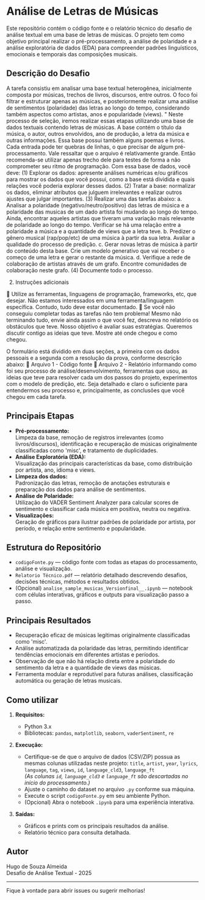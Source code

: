 # Análise de Letras de Músicas

Este repositório contém o código fonte e o relatório técnico do desafio de análise textual em uma base de letras de músicas. O projeto tem como objetivo principal realizar o pré-processamento, a análise de polaridade e a análise exploratória de dados (EDA) para compreender padrões linguísticos, emocionais e temporais das composições musicais.

## Descrição do Desafio

A tarefa consistiu em analisar uma base textual heterogênea, inicialmente composta por músicas, trechos de livros, discursos, entre outros. O foco foi filtrar e estruturar apenas as músicas, e posteriormente realizar uma análise de sentimentos (polaridade) das letras ao longo do tempo, considerando também aspectos como artistas, anos e popularidade (views).
" Neste processo de seleção, iremos realizar essas etapas utilizando uma base de dados textuais contendo letras
de músicas. A base contém o título da música, o autor, outros envolvidos, ano de produção, a letra da música e
outras informações. Essa base possui também alguns poemas e livros. Cada entrada pode ter quebras de linhas,
o que precisar de algum pré-processamento. Vale ressaltar que o arquivo é relativamente grande. Então
recomenda-se utilizar apenas trecho dele para testes de forma a não comprometer seu ritmo de programação.
Com essa base de dados, você deve:
(1) Explorar os dados: apresente análises numéricas e/ou gráficos para mostrar os dados que você possui,
como a base está dividida e quais relações você poderia explorar desses dados.
(2) Tratar a base: normalizar os dados, eliminar atributos que julguem irrelevantes e realizar outros ajustes
que julgar importantes.
(3) Realizar uma das tarefas abaixo:
a. Analisar a polaridade (negativo/neutro/positivo) das letras de música e a polaridade das musicas
de um dado artista foi mudando ao longo do tempo. Ainda, encontrar aqueles artistas que
tiveram uma variação mais relevante de polaridade ao longo do tempo. Verificar se há uma
relação entre a polaridade a música e a quantidade de views que a letra teve.
b. Predizer o gênero musical (rap/pop/etc) de uma música à partir da sua letra. Avaliar a qualidade
do processo de predição.
c. Gerar novas letras de música à partir do conteúdo desta base. Crie um modelo generativo que
vai receber o começo de uma letra e gerar o restante da música.
d. Verifique a rede de colaboração de artistas através de um grafo. Encontre comunidades de
colaboração neste grafo.
(4) Documente todo o processo.

2. Instruções adicionais

 Utilize as ferramentas, linguagens de programação, frameworks, etc, que desejar. Não estamos
interessados em uma ferramenta/linguagem específica. Contudo, tudo deve estar documentado.
 Se você não conseguiu completar todas as tarefas não tem problema! Mesmo não terminando tudo,
envie ainda assim o que você fez, descreva no relatório os obstáculos que teve. Nosso objetivo é avaliar
suas estratégias. Queremos discutir contigo as ideias que teve. Mostre até onde chegou e como chegou.

O formulário está dividido em duas seções, a primeira com os dados pessoais e a segunda com a resolução da
prova, conforme descrição abaixo:
 Arquivo 1 - Código fonte
 Arquivo 2 - Relatório informando como foi seu processo de análise/desenvolvimento, ferramentas que
usou, as ideias que teve para resolver cada um dos passos do projeto, experimentos com o modelo de
predição, etc. Seja detalhado e claro o suficiente para entendermos seu processo e, principalmente, as
conclusões que você chegou em cada tarefa.
## Principais Etapas

- **Pré-processamento:**  
  Limpeza da base, remoção de registros irrelevantes (como livros/discursos), identificação e recuperação de músicas originalmente classificadas como 'misc', e tratamento de duplicidades.
- **Análise Exploratória (EDA):**  
  Visualização das principais características da base, como distribuição por artista, ano, idioma e views.
- **Limpeza dos dados:**  
  Padronização das letras, remoção de anotações estruturais e preparação dos dados para análise de sentimentos.
- **Análise de Polaridade:**  
  Utilização do VADER Sentiment Analyzer para calcular scores de sentimento e classificar cada música em positiva, neutra ou negativa.
- **Visualizações:**  
  Geração de gráficos para ilustrar padrões de polaridade por artista, por período, e relação entre sentimento e popularidade.

## Estrutura do Repositório

- `codigoFonte.py` — código fonte com todas as etapas do processamento, análise e visualização.
- `Relatorio Técnico.pdf` — relatório detalhado descrevendo desafios, decisões técnicas, métodos e resultados obtidos.
- (Opcional) `analise_sample_musicas_Versionfinal__.ipynb` — notebook com células interativas, gráficos e outputs para visualização passo a passo.

## Principais Resultados

- Recuperação eficaz de músicas legítimas originalmente classificadas como 'misc'.
- Análise automatizada da polaridade das letras, permitindo identificar tendências emocionais em diferentes artistas e períodos.
- Observação de que não há relação direta entre a polaridade do sentimento da letra e a quantidade de views das músicas.
- Ferramenta modular e reprodutível para futuras análises, classificação automática ou geração de letras musicais.

## Como utilizar

1. **Requisitos:**  
   - Python 3.x  
   - Bibliotecas: `pandas`, `matplotlib`, `seaborn`, `vaderSentiment`, `re`

2. **Execução:**  
   - Certifique-se de que o arquivo de dados (CSV/ZIP) possua as mesmas colunas utilizadas neste projeto:
      `title`, `artist`, `year`, `lyrics`, `language`, `tag`, `views`, `id`, `language_cld3`, `language_ft`  
       *(As colunas `id`, `language_cld3` e `language_ft` são descartadas no início do processamento.)*
   - Ajuste o caminho do dataset no arquivo `.py` conforme sua máquina.
   - Execute o script `codigoFonte.py` em seu ambiente Python.
   - (Opcional) Abra o notebook `.ipynb` para uma experiência interativa.

4. **Saídas:**  
   - Gráficos e prints com os principais resultados da análise.
   - Relatório técnico para consulta detalhada.

## Autor

Hugo de Souza Almeida  
Desafio de Análise Textual - 2025

---

Fique à vontade para abrir issues ou sugerir melhorias!
